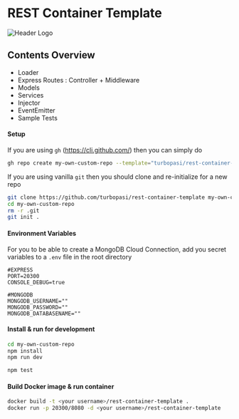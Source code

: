 # REST Container Template

![Header Logo](https://i.imgur.com/WR1l3CQ.png)

## Contents Overview
- Loader
- Express Routes : Controller + Middleware
- Models
- Services
- Injector
- EventEmitter
- Sample Tests

#### Setup
If you are using `gh` (https://cli.github.com/) then you can simply do
```bash
gh repo create my-own-custom-repo --template="turbopasi/rest-container-template"
```

If you are using vanilla `git` then you should clone and re-initialize for a new repo
```bash
git clone https://github.com/turbopasi/rest-container-template my-own-custom-repo
cd my-own-custom-repo
rm -r .git
git init .
```
#### Environment Variables
For you to be able to create a MongoDB Cloud Connection, add you secret variables to a `.env` file in the root directory
```env
#EXPRESS
PORT=20300
CONSOLE_DEBUG=true

#MONGODB
MONGODB_USERNAME=""
MONGODB_PASSWORD=""
MONGODB_DATABASENAME=""
```
#### Install & run for development
```bash
cd my-own-custom-repo
npm install 
npm run dev
```
```bash
npm test
```

#### Build Docker image & run container
```bash
docker build -t <your username>/rest-container-template .
docker run -p 20300/8080 -d <your username>/rest-container-template
```

